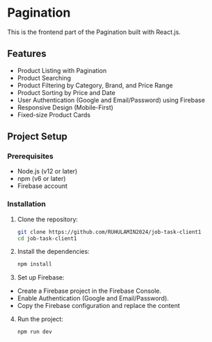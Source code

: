 # Pagination

This is the frontend part of the Pagination built with React.js.

## Features

- Product Listing with Pagination
- Product Searching
- Product Filtering by Category, Brand, and Price Range
- Product Sorting by Price and Date
- User Authentication (Google and Email/Password) using Firebase
- Responsive Design (Mobile-First)
- Fixed-size Product Cards

## Project Setup

### Prerequisites

- Node.js (v12 or later)
- npm (v6 or later)
- Firebase account

### Installation

1. Clone the repository:
   ```bash
   git clone https://github.com/RUHULAMIN2024/job-task-client1
   cd job-task-client1


2. Install the dependencies:
    ```bash
    npm install

3. Set up Firebase:
- Create a Firebase project in the Firebase Console.
- Enable Authentication (Google and Email/Password).
- Copy the Firebase configuration and replace the content

4. Run the project:
    ```bash
    npm run dev
